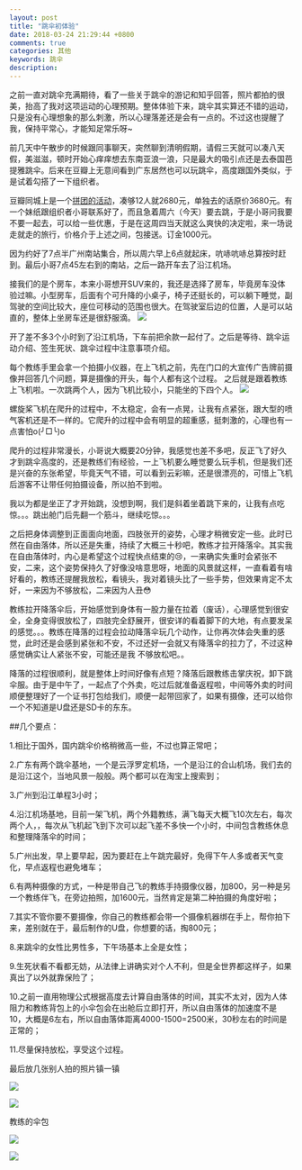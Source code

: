 ```yaml
---
layout: post
title: "跳伞初体验"
date: 2018-03-24 21:29:44 +0800
comments: true
categories: 其他
keywords: 跳伞     
description: 
---
```


之前一直对跳伞充满期待，看了一些关于跳伞的游记和知乎回答，照片都拍的很美，抬高了我对这项运动的心理预期。整体体验下来，跳伞其实算还不错的运动，只是没有心理想象的那么刺激，所以心理落差还是会有一点的。不过这也提醒了我，保持平常心，才能知足常乐呀~
<!--more-->

前几天中午散步的时候跟同事聊天，突然聊到清明假期，请假三天就可以凑八天假，美滋滋，顿时开始心痒痒想去东南亚浪一浪，只是最大的吸引点还是去泰国芭提雅跳伞。后来在豆瓣上无意间看到广东居然也可以玩跳伞，高度跟国外类似，于是试着勾搭了一下组织者。

豆瓣同城上是一个[拼团的活动](https://www.douban.com/event/30252181/)，凑够12人就2680元，单独去的话原价3680元。有一个妹纸跟组织者小哥联系好了，而且急着周六（今天）要去跳，于是小哥问我要不要一起去，可以给一些优惠，于是在这周四当天就这么爽快的决定啦，来一场说走就走的旅行，价格介于上述之间，包接送。订金1000元。

因为约好了7点半广州南站集合，所以周六早上6点就起床，吭哧吭哧总算按时赶到。最后小哥7点45左右到的南站，之后一路开车去了沿江机场。

接我们的是个房车，本来小哥想开SUV来的，我还是选择了房车，毕竟房车没体验过嘛。小型房车，后面有个可升降的小桌子，椅子还挺长的，可以躺下睡觉，副驾驶的空间比较大，座位可移动的范围也很大。在驾驶室后边的位置，人是可以站直的，整体上坐房车还是很舒服滴。
![](/images/2018/03/1.png)

开了差不多3个小时到了沿江机场，下车前把余款一起付了。之后是等待、跳伞运动介绍、签生死状、跳伞过程中注意事项介绍。

每个教练手里会拿一个拍摄小仪器，在上飞机之前，先在门口的大宣传广告牌前摄像并回答几个问题，算是摄像的开头，每个人都有这个过程。
之后就是跟着教练上飞机啦。一次跳两个人，因为飞机比较小，只能坐的下四个人。
![](/images/2018/03/2.png)

螺旋桨飞机在爬升的过程中，不太稳定，会有一点晃，让我有点紧张，跟大型的喷气客机还是不一样的。它爬升的过程中会有明显的超重感，挺刺激的，心理也有一点害怕o(╯□╰)o

爬升的过程非常漫长，小哥说大概要20分钟，我感觉也差不多吧，反正飞了好久才到跳伞高度的，还是教练们有经验，一上飞机要么睡觉要么玩手机，但是我们还是兴奋的东张希望，毕竟天气不错，可以看到云彩嘛，还是很漂亮的，可惜上飞机后游客不让带任何拍摄设备，所以拍不到啦。

我以为都是坐正了才开始跳，没想到啊，我们是斜着坐着跳下来的，让我有点吃惊。。。跳出舱门后先翻一个筋斗，继续吃惊。。。

之后把身体调整到正面面向地面，四肢张开的姿势，心理才稍微安定一些。此时已然在自由落体，所以还是失重，持续了大概三十秒吧，教练才拉开降落伞。其实我在自由落体时，内心是希望这个过程快点结束的😢，一来确实失重时会紧张不安，二来，这个姿势保持久了好像没啥意思呀，地面的风景就这样，一直看着有啥好看的，教练还提醒我放松，看镜头，我对着镜头比了一些手势，但效果肯定不太好，一来因为不够放松，二来因为人丑😳

教练拉开降落伞后，开始感觉到身体有一股力量在拉着（废话），心理感觉到很安全，全身变得很放松了，四肢完全舒展开，很安详的看着脚下的大地，有点要发呆的感觉。。。教练在降落的过程会拉动降落伞玩几个动作，让你再次体会失重的感觉，此时还是会感到紧张和不安，不过还好一会就又有降落伞的拉力了，不过这种感觉确实让人紧张不安，可能还是我 不够放松吧。。

降落的过程很顺利，就是整体上时间好像有点短？降落后跟教练击掌庆祝，卸下跳伞服。由于是中午了，一起点了个外卖，吃过后就准备返程啦，中间等外卖的时间顺便整理好了一个证书打包给我们，顺便一起带回家了，如果有摄像，还可以给你一个不知道是U盘还是SD卡的东东。

##几个要点：

1.相比于国外，国内跳伞价格稍微高一些，不过也算正常吧；

2.广东有两个跳伞基地，一个是云浮罗定机场，一个是沿江的合山机场，我们去的是沿江这个，当地风景一般般。两个都可以在淘宝上搜索到；

3.广州到沿江单程3小时；

4.沿江机场基地，目前一架飞机，两个外籍教练，满飞每天大概飞10次左右，每次两个人，，每次从飞机起飞到下次可以起飞差不多快一个小时，中间包含教练休息和整理降落伞的时间；

5.广州出发，早上要早起，因为要赶在上午跳完最好，免得下午人多或者天气变化，早点返程也避免堵车；

6.有两种摄像的方式，一种是带自己飞的教练手持摄像仪器，加800，另一种是另一个教练伴飞，在旁边拍照，加1600元，当然肯定是第二种拍摄的角度好啦；

7.其实不管你要不要摄像，你自己的教练都会带一个摄像机器绑在手上，帮你拍下来，差别就在于，最后制作的U盘，你想要的话，掏800元；

8.来跳伞的女性比男性多，下午场基本上全是女性；

9.生死状看不看都无妨，从法律上讲确实对个人不利，但是全世界都这样子，如果真出了以外就靠保险了；

10.之前一直用物理公式根据高度去计算自由落体的时间，其实不太对，因为人体阻力和教练背包上的小伞包会在出舱后立即打开，所以自由落体的加速度不是10，大概是6左右，所以自由落体距离4000-1500=2500米，30秒左右的时间是正常的； 

11.尽量保持放松，享受这个过程。


最后放几张别人拍的照片镇一镇

![](/images/2018/03/3.png)

![](/images/2018/03/4.png)

教练的伞包

![](/images/2018/03/5.png)

![](/images/2018/03/6.png)




